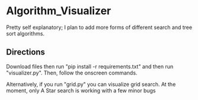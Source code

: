 # Algorithm_Visualizer

Pretty self explanatory;
I plan to add more forms of different search and tree sort algorithms.

## Directions

Download files then run "pip install -r requirements.txt" and then run "visualizer.py".
Then, follow the onscreen commands.

Alternatively, if you run "grid.py" you can visualize grid search.
At the moment, only A Star search is working with a few minor bugs
